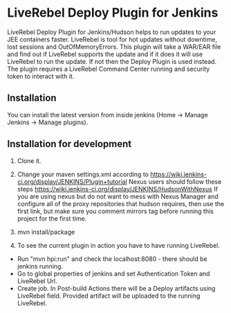 LiveRebel Deploy Plugin for Jenkins
==================================

LiveRebel Deploy Plugin for Jenkins/Hudson helps to run updates to your JEE containers faster. LiveRebel is tool for hot updates without downtime, lost sessions and OutOfMemoryErrors. This plugin will take a WAR/EAR file and find out if LiveRebel supports the update and if it does it will use LiveRebel to run the update. If not then the Deploy Plugin is used instead. The plugin requires a LiveRebel Command Center running and security token to interact with it.

Installation
--------------

You can install the latest version from inside jenkins (Home -> Manage Jenkins -> Manage plugins).

Installation for development
----------------------------------------

1. Clone it.
2. Change your maven settings.xml according to https://wiki.jenkins-ci.org/display/JENKINS/Plugin+tutorial
  Nexus users should follow these steps https://wiki.jenkins-ci.org/display/JENKINS/HudsonWithNexus
  If you are using nexus but do not want to mess with Nexus Manager and configure all of the proxy repositories that hudson requires, then use the first link, but make sure you comment mirrors tag before running this project for the first time.

3. mvn install/package
4. To see the current plugin in action you have to have running LiveRebel.
  * Run "mvn hpi:run" and check the localhost:8080 - there should be jenkins running.
  * Go to global properties of jenkins and set Authentication Token and LiveRebel Url.
  * Create job. In Post-build Actions there will be a Deploy artifacts using LiveRebel field. Provided artifact will be uploaded to the running LiveRebel.
